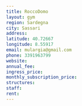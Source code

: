 ```yaml
---
title: RoccoDomo
layout: gym
region: Sardegna
city: Sassari
address: 
latitude: 40.72667
longitude: 8.55917
email: mulargia@gmail.com
phone: 3391963799
website: 
annual_fee: 
ingress_price: 
monthly_subscription_price: 
structures: 
staff: 
rent: 
---
```


